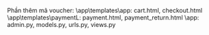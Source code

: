 Phần thêm mã voucher:
\app\templates\app: cart.html, checkout.html
\app\templates\paymentL: payment.html, payment_return.html
\app: admin.py, models.py, urls.py, views.py 
